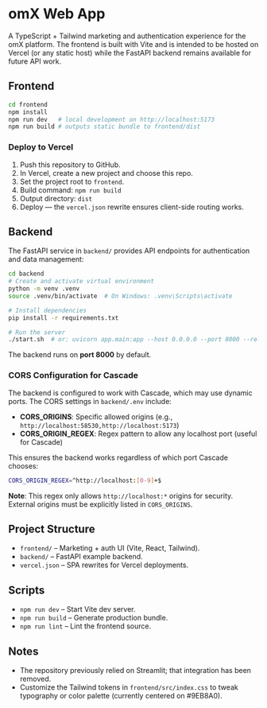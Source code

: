 # omX Web App

A TypeScript + Tailwind marketing and authentication experience for the omX platform. The frontend is built with Vite and is intended to be hosted on Vercel (or any static host) while the FastAPI backend remains available for future API work.

## Frontend

```bash
cd frontend
npm install
npm run dev   # local development on http://localhost:5173
npm run build # outputs static bundle to frontend/dist
```

### Deploy to Vercel

1. Push this repository to GitHub.
2. In Vercel, create a new project and choose this repo.
3. Set the project root to `frontend`.
4. Build command: `npm run build`
5. Output directory: `dist`
6. Deploy — the `vercel.json` rewrite ensures client-side routing works.

## Backend

The FastAPI service in `backend/` provides API endpoints for authentication and data management:

```bash
cd backend
# Create and activate virtual environment
python -m venv .venv
source .venv/bin/activate  # On Windows: .venv\Scripts\activate

# Install dependencies
pip install -r requirements.txt

# Run the server
./start.sh  # or: uvicorn app.main:app --host 0.0.0.0 --port 8000 --reload
```

The backend runs on **port 8000** by default.

### CORS Configuration for Cascade

The backend is configured to work with Cascade, which may use dynamic ports. The CORS settings in `backend/.env` include:

- **CORS_ORIGINS**: Specific allowed origins (e.g., `http://localhost:58530,http://localhost:5173`)
- **CORS_ORIGIN_REGEX**: Regex pattern to allow any localhost port (useful for Cascade)

This ensures the backend works regardless of which port Cascade chooses:

```bash
CORS_ORIGIN_REGEX=^http://localhost:[0-9]+$
```

**Note**: This regex only allows `http://localhost:*` origins for security. External origins must be explicitly listed in `CORS_ORIGINS`.

## Project Structure

- `frontend/` – Marketing + auth UI (Vite, React, Tailwind).
- `backend/` – FastAPI example backend.
- `vercel.json` – SPA rewrites for Vercel deployments.

## Scripts

- `npm run dev` – Start Vite dev server.
- `npm run build` – Generate production bundle.
- `npm run lint` – Lint the frontend source.

## Notes

- The repository previously relied on Streamlit; that integration has been removed.
- Customize the Tailwind tokens in `frontend/src/index.css` to tweak typography or color palette (currently centered on #9EB8A0).
